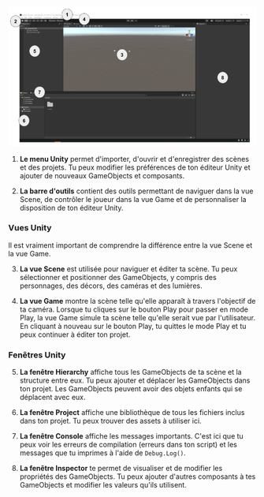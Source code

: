 ![L'éditeur Unity dans sa disposition par défaut avec les zones de l'écran numérotées. Le menu Unity et la barre d'outils se trouvent en haut. Les vues Scene et Game se trouvent au milieu. La fenêtre Hierarchy se trouve à gauche. Les fenêtres Project et Console se trouvent en bas. La fenêtre Inspector se trouve à droite.](images/unity-editor.png)

1. **Le menu Unity** permet d'importer, d'ouvrir et d'enregistrer des scènes et des projets. Tu peux modifier les préférences de ton éditeur Unity et ajouter de nouveaux GameObjects et composants.

2. **La barre d'outils** contient des outils permettant de naviguer dans la vue Scene, de contrôler le joueur dans la vue Game et de personnaliser la disposition de ton éditeur Unity.

### Vues Unity

Il est vraiment important de comprendre la différence entre la vue Scene et la vue Game.

3. **La vue Scene** est utilisée pour naviguer et éditer ta scène. Tu peux sélectionner et positionner des GameObjects, y compris des personnages, des décors, des caméras et des lumières.

4. **La vue Game** montre la scène telle qu'elle apparaît à travers l'objectif de ta caméra. Lorsque tu cliques sur le bouton Play pour passer en mode Play, la vue Game simule ta scène telle qu'elle serait vue par l'utilisateur. En cliquant à nouveau sur le bouton Play, tu quittes le mode Play et tu peux continuer à éditer ton projet.

### Fenêtres Unity

5. **La fenêtre Hierarchy** affiche tous les GameObjects de ta scène et la structure entre eux. Tu peux ajouter et déplacer les GameObjects dans ton projet. Les GameObjects peuvent avoir des objets enfants qui se déplacent avec eux.

6. **La fenêtre Project** affiche une bibliothèque de tous les fichiers inclus dans ton projet. Tu peux trouver des assets à utiliser ici.

7. **La fenêtre Console** affiche les messages importants. C'est ici que tu peux voir les erreurs de compilation (erreurs dans ton script) et les messages que tu imprimes à l'aide de `Debug.Log()`.

8. **La fenêtre Inspector** te permet de visualiser et de modifier les propriétés des GameObjects. Tu peux ajouter d'autres composants à tes GameObjects et modifier les valeurs qu'ils utilisent.

